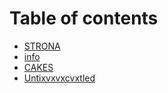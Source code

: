 # Table of contents

* [STRONA](README.md)
* [info](info.md)
* [CAKES](cakes.md)
* [Untixvxvxcvxtled](untixvxvxcvxtled.md)

